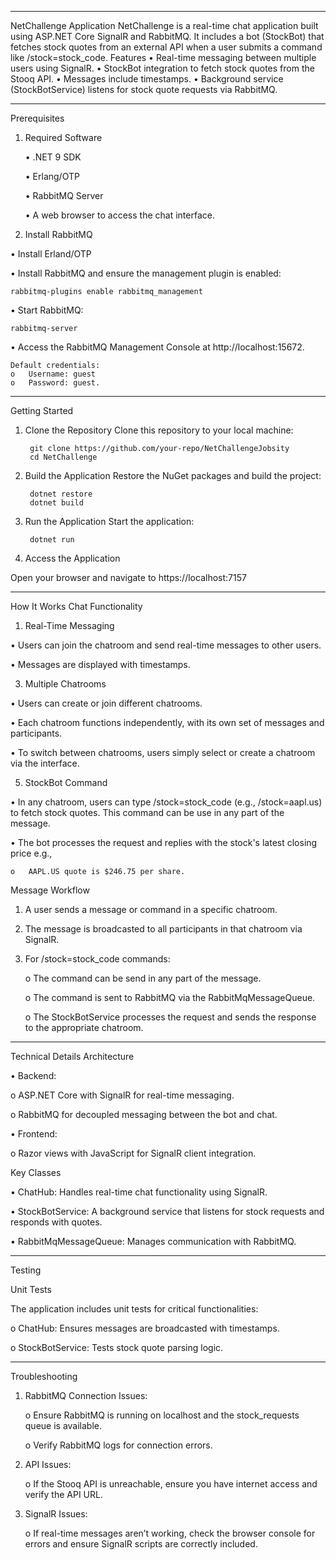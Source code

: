 ________________________________________
NetChallenge Application
NetChallenge is a real-time chat application built using ASP.NET Core SignalR and RabbitMQ. It includes a bot (StockBot) that fetches stock quotes from an external API when a user submits a command like /stock=stock_code.
Features
•	Real-time messaging between multiple users using SignalR.
•	StockBot integration to fetch stock quotes from the Stooq API.
•	Messages include timestamps.
•	Background service (StockBotService) listens for stock quote requests via RabbitMQ.
________________________________________
Prerequisites
1. Required Software
   
   • .NET 9 SDK

   • Erlang/OTP
  
   • RabbitMQ Server
  
   • A web browser to access the chat interface.
  
3. Install RabbitMQ

  •	Install Erland/OTP

  •	Install RabbitMQ and ensure the management plugin is enabled:	
  
    rabbitmq-plugins enable rabbitmq_management

  •	Start RabbitMQ:	
  
    rabbitmq-server

  •	Access the RabbitMQ Management Console at http://localhost:15672.
  
    Default credentials: 
    o	Username: guest
    o	Password: guest.


________________________________________
Getting Started
1. Clone the Repository
Clone this repository to your local machine:

        git clone https://github.com/your-repo/NetChallengeJobsity
        cd NetChallenge
   
3. Build the Application
Restore the NuGet packages and build the project:

        dotnet restore
        dotnet build

5. Run the Application
Start the application:

        dotnet run

7. Access the Application

Open your browser and navigate to https://localhost:7157

________________________________________
How It Works
Chat Functionality
1. Real-Time Messaging

  •	Users can join the chatroom and send real-time messages to other users.
  
  •	Messages are displayed with timestamps.

3. Multiple Chatrooms
  
  •	Users can create or join different chatrooms.
  
  •	Each chatroom functions independently, with its own set of messages and participants.
  
  •	To switch between chatrooms, users simply select or create a chatroom via the interface.

5. StockBot Command

  •	In any chatroom, users can type /stock=stock_code (e.g., /stock=aapl.us) to fetch stock quotes. This command can be use in any part of the message.
  
  •	The bot	 processes the request and replies with the stock's latest closing price e.g.,

    o	AAPL.US quote is $246.75 per share.

Message Workflow
1.	A user sends a message or command in a specific chatroom.
2.	The message is broadcasted to all participants in that chatroom via SignalR.
3.	For /stock=stock_code commands:

    o	The command can be send in any part of the message.
    
    o	The command is sent to RabbitMQ via the RabbitMqMessageQueue.
    
    o	The StockBotService processes the request and sends the response to the appropriate chatroom.

________________________________________
Technical Details
Architecture

  •	Backend:
  
  o	ASP.NET Core with SignalR for real-time messaging.
  
  o	RabbitMQ for decoupled messaging between the bot and chat.
  
  •	Frontend: 
  
  o	Razor views with JavaScript for SignalR client integration.
  
Key Classes

  •	ChatHub: Handles real-time chat functionality using SignalR.
  
  •	StockBotService: A background service that listens for stock requests and responds with quotes.
  
  •	RabbitMqMessageQueue: Manages communication with RabbitMQ.
  
________________________________________
Testing

Unit Tests

The application includes unit tests for critical functionalities: 

  o	ChatHub: Ensures messages are broadcasted with timestamps.
  
  o	StockBotService: Tests stock quote parsing logic.



________________________________________
Troubleshooting

1.	RabbitMQ Connection Issues:

    o	Ensure RabbitMQ is running on localhost and the stock_requests queue is available.
  
    o	Verify RabbitMQ logs for connection errors.

3.	API Issues:

    o	If the Stooq API is unreachable, ensure you have internet access and verify the API URL.

5.	SignalR Issues:

    o	If real-time messages aren’t working, check the browser console for errors and ensure SignalR scripts are correctly included.

